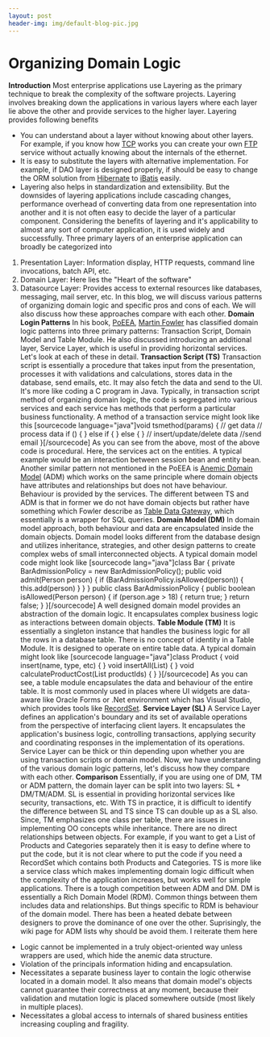 ```yaml
---
layout: post
header-img: img/default-blog-pic.jpg
---
```


# Organizing Domain Logic

**Introduction** Most enterprise applications use Layering as the primary technique to break the complexity of the software projects. Layering involves breaking down the applications in various layers where each layer lie above the other and provide services to the higher layer. Layering provides following benefits 

  * You can understand about a layer without knowing about other layers. For example, if you know how [TCP](http://en.wikipedia.org/wiki/Transmission_Control_Protocol) works you can create your own [FTP](http://en.wikipedia.org/wiki/File_Transfer_Protocol) service without actually knowing about the internals of the ethernet.
  * It is easy to substitute the layers with alternative implementation. For example, if DAO layer is designed properly, if should be easy to change the ORM solution from [Hibernate](https://www.hibernate.org/) to [iBatis](http://ibatis.apache.org/) easily.
  * Layering also helps in standardization and extensibility.
But the downsides of layering applications include cascading changes, performance overhead of converting data from one representation into another and it is not often easy to decide the layer of a particular component. Considering the benefits of layering and it's applicability to almost any sort of computer application, it is used widely and successfully. Three primary layers of an enterprise application can broadly be categorized into 
  1. Presentation Layer: Information display, HTTP requests, command line invocations, batch API, etc.
  2. Domain Layer: Here lies the "Heart of the software"
  3. Datasource Layer: Provides access to external resources like databases, messaging, mail server, etc.
In this blog, we will discuss various patterns of organizing domain logic and specific pros and cons of each. We will also discuss how these approaches compare with each other.  **Domain Login Patterns** In his book, [PoEEA](http://www.amazon.com/Patterns-Enterprise-Application-Architecture-Martin/dp/0321127420), [Martin Fowler](http://martinfowler.com/) has classified domain logic patterns into three primary patterns: Transaction Script, Domain Model and Table Module. He also discussed introducing an additional layer, Service Layer, which is useful in providing horizontal services. Let's look at each of these in detail. **Transaction Script (TS)** Transaction script is essentially a procedure that takes input from the presentation, processes it with validations and calculations, stores data in the database, send emails, etc. It may also fetch the data and send to the UI. It's more like coding a C program in Java. Typically, in transaction script method of organizing domain logic, the code is segregated into various services and each service has methods that perform a particular business functionality. A method of a transaction service might look like this [sourcecode language="java"]void tsmethod(params) { // get data // process data if () { } else if { } else { } // insert/update/delete data //send email }[/sourcecode] As you can see from the above, most of the above code is procedural. Here, the services act on the entities. A typical example would be an interaction between session bean and entity bean. Another similar pattern not mentioned in the PoEEA is [Anemic Domain Model](http://martinfowler.com/bliki/AnemicDomainModel.html) (ADM) which works on the same principle where domain objects have attributes and relationships but does not have behaviour. Behaviour is provided by the services. The different between TS and ADM is that in former we do not have domain objects but rather have something which Fowler describe as [Table Data Gateway](http://martinfowler.com/eaaCatalog/tableDataGateway.html), which essentially is a wrapper for SQL queries. **Domain Model (DM)** In domain model approach, both behaviour and data are encapsulated inside the domain objects. Domain model looks different from the database design and utilizes inheritance, strategies, and other design patterns to create complex webs of small interconnected objects. A typical domain model code might look like [sourcecode lang="java"]class Bar { private BarAdmissionPolicy = new BarAdmissionPolicy(); public void admit(Person person) { if (BarAdmissionPolicy.isAllowed(person)) { this.add(person) } } } public class BarAdmissionPolicy { public boolean isAllowed(Person person) { if (person.age > 18) { return true; } return false; } }[/sourcecode] A well designed domain model provides an abstraction of the domain logic. It encapsulates complex business logic as interactions between domain objects. **Table Module (TM)** It is essentially a singleton instance that handles the business logic for all the rows in a database table. There is no concept of identity in a Table Module. It is designed to operate on entire table data. A typical domain might look like [sourcecode language="java"]class Product { void insert(name, type, etc) { } void insertAll(List) { } void calculateProductCost(List productIds) { } }[/sourcecode] As you can see, a table module encapsulates the data and behaviour of the entire table. It is most commonly used in places where UI widgets are data-aware like Oracle Forms or .Net environment which has Visual Studio, which provides tools like [RecordSet](http://en.wikipedia.org/wiki/Recordset). **Service Layer (SL)** A Service Layer defines an application's boundary and its set of available operations from the perspective of interfacing client layers. It encapsulates the application's business logic, controlling transactions, applying security and coordinating responses in the implementation of its operations. Service Layer can be thick or thin depending upon whether you are using transaction scripts or domain model. Now, we have understanding of the various domain logic patterns, let's discuss how they compare with each other. **Comparison** Essentially, if you are using one of DM, TM or ADM pattern, the domain layer can be split into two layers: SL + DM/TM/ADM. SL is essential in providing horizontal services like security, transactions, etc. With TS in practice, it is difficult to identify the difference between SL and TS since TS can double up as a SL also. Since, TM emphasizes one class per table, there are issues in implementing OO concepts while inheritance. There are no direct relationships between objects. For example, if you want to get a List of Products and Categories separately then it is easy to define where to put the code, but it is not clear where to put the code if you need a RecordSet which contains both Products and Categories. TS is more like a service class which makes implementing domain logic difficult when the complexity of the application increases, but works well for simple applications. There is a tough competition between ADM and DM. DM is essentially a Rich Domain Model (RDM). Common things between them includes data and relationships. But things specific to RDM is behaviour of the domain model. There has been a heated debate between designers to prove the dominance of one over the other. Suprisingly, the wiki page for ADM lists why should be avoid them. I reiterate them here 

  * Logic cannot be implemented in a truly object-oriented way unless wrappers are used, which hide the anemic data structure.
  * Violation of the principals information hiding and encapsulation.
  * Necessitates a separate business layer to contain the logic otherwise located in a domain model. It also means that domain model's objects cannot guarantee their correctness at any moment, because their validation and mutation logic is placed somewhere outside (most likely in multiple places).
  * Necessitates a global access to internals of shared business entities increasing coupling and fragility.